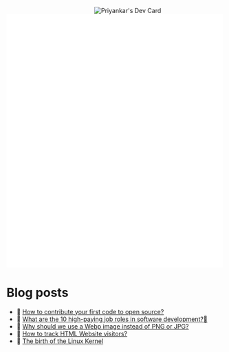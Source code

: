 
<a href="https://app.daily.dev/priyankarpal"><img src="https://github.com/priyankarpal/priyankarpal/blob/main/devcard.svg" width="300" align="right" alt="Priyankar's Dev Card"/></a>

![Metrics](/github-metrics.svg)
# Blog posts
<!-- BLOG-POST-LIST:START -->
 - 🤯  [How to contribute your first code to open source?](https://itspp.hashnode.dev/how-to-contribute-your-first-code-to-open-source)
 - 🤙  [What are the 10 high-paying job roles in software development?🤔](https://itspp.hashnode.dev/what-are-the-10-high-paying-job-roles-in-software-development)
 - 🤙  [Why should we use a Webp image instead of PNG or JPG?](https://itspp.hashnode.dev/why-should-we-use-a-webp-image-instead-of-png-or-jpg)
 - 🌮  [How to track HTML Website visitors?](https://itspp.hashnode.dev/how-to-track-html-website-visitors)
 - 🤯  [The birth of the Linux Kernel](https://itspp.hashnode.dev/the-birth-of-the-linux-kernel)<!-- BLOG-POST-LIST:END -->
